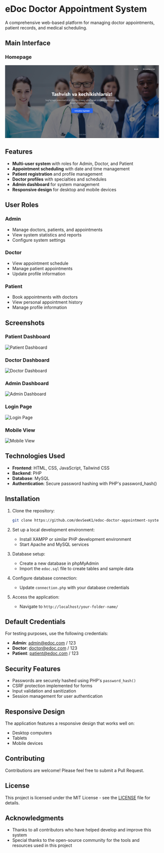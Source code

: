 # eDoc Doctor Appointment System

A comprehensive web-based platform for managing doctor appointments, patient records, and medical scheduling.

## Main Interface

### Homepage
![Homepage](screenshots/index-page.png)

## Features

- **Multi-user system** with roles for Admin, Doctor, and Patient
- **Appointment scheduling** with date and time management
- **Patient registration** and profile management
- **Doctor profiles** with specialties and schedules
- **Admin dashboard** for system management
- **Responsive design** for desktop and mobile devices

## User Roles

### Admin
- Manage doctors, patients, and appointments
- View system statistics and reports
- Configure system settings

### Doctor
- View appointment schedule
- Manage patient appointments
- Update profile information

### Patient
- Book appointments with doctors
- View personal appointment history
- Manage profile information

## Screenshots

### Patient Dashboard
![Patient Dashboard](screenshots/patient-dashboard.png)

### Doctor Dashboard
![Doctor Dashboard](screenshots/doctor-dashboard.png)

### Admin Dashboard
![Admin Dashboard](screenshots/admin-dashboard.png)

### Login Page
![Login Page](screenshots/login-page.png)

### Mobile View
![Mobile View](screenshots/mobile-view.png)

## Technologies Used

- **Frontend**: HTML, CSS, JavaScript, Tailwind CSS
- **Backend**: PHP
- **Database**: MySQL
- **Authentication**: Secure password hashing with PHP's password_hash()

## Installation

1. Clone the repository:
   ```bash
   git clone https://github.com/devSeeK1/edoc-doctor-appointment-system.git
   ```

2. Set up a local development environment:
   - Install XAMPP or similar PHP development environment
   - Start Apache and MySQL services

3. Database setup:
   - Create a new database in phpMyAdmin
   - Import the `edoc.sql` file to create tables and sample data

4. Configure database connection:
   - Update `connection.php` with your database credentials

5. Access the application:
   - Navigate to `http://localhost/your-folder-name/`

## Default Credentials

For testing purposes, use the following credentials:

- **Admin**: admin@edoc.com / 123
- **Doctor**: doctor@edoc.com / 123
- **Patient**: patient@edoc.com / 123

## Security Features

- Passwords are securely hashed using PHP's `password_hash()`
- CSRF protection implemented for forms
- Input validation and sanitization
- Session management for user authentication

## Responsive Design

The application features a responsive design that works well on:
- Desktop computers
- Tablets
- Mobile devices

## Contributing

Contributions are welcome! Please feel free to submit a Pull Request.

## License

This project is licensed under the MIT License - see the [LICENSE](LICENSE) file for details.

## Acknowledgments

- Thanks to all contributors who have helped develop and improve this system
- Special thanks to the open-source community for the tools and resources used in this project